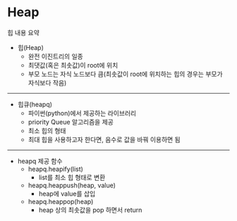 # Heap
힙 내용 요약

- 힙(Heap)
  - 완전 이진트리의 일종
  - 최댓값(혹은 최솟값)이 root에 위치
  - 부모 노드는 자식 노드보다 큼(최솟값이 root에 위치하는 힙의 경우는 부모가 자식보다 작음)

------------------------------------------------
- 힙큐(heapq)
  - 파이썬(python)에서 제공하는 라이브러리
  - priority Queue 알고리즘을 제공
  - 최소 힙의 형태
  - 최대 힙을 사용하고자 한다면, 음수로 값을 바꿔 이용하면 됨
------------------------------------------------
- heapq 제공 함수
  - heapq.heapify(list)
    - list를 최소 힙 형태로 변환
  - heapq.heappush(heap, value)
    - heap에 value를 삽입
  - heapq.heappop(heap)
    - heap 상의 최솟값을 pop 하면서 return
